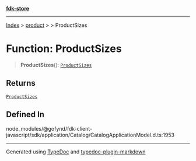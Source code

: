 [**fdk-store**](../../../README.md)
***

[Index](../../../API.md) > [product](../../README.md) > [<internal>](../README.md) > ProductSizes

# Function: ProductSizes

> **ProductSizes**(): [`ProductSizes`](../type-aliases/type-alias.ProductSizes.md)

## Returns

[`ProductSizes`](../type-aliases/type-alias.ProductSizes.md)

## Defined In

node\_modules/@gofynd/fdk-client-javascript/sdk/application/Catalog/CatalogApplicationModel.d.ts:1953

***
Generated using [TypeDoc](https://typedoc.org/) and [typedoc-plugin-markdown](https://www.npmjs.com/package/typedoc-plugin-markdown)
